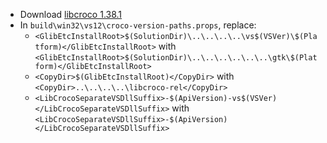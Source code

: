  * Download [libcroco 1.38.1](http://ftp.acc.umu.se/pub/GNOME/sources/libcroco/0.6/libcroco-0.6.11.tar.xz)
 * In `build\win32\vs12\croco-version-paths.props`, replace:
	* `<GlibEtcInstallRoot>$(SolutionDir)\..\..\..\..\vs$(VSVer)\$(Platform)</GlibEtcInstallRoot>` with
`<GlibEtcInstallRoot>$(SolutionDir)\..\..\..\..\..\..\gtk\$(Platform)</GlibEtcInstallRoot>`
	* `<CopyDir>$(GlibEtcInstallRoot)</CopyDir>` with
`<CopyDir>..\..\..\..\libcroco-rel</CopyDir>`
	* `<LibCrocoSeparateVSDllSuffix>-$(ApiVersion)-vs$(VSVer)</LibCrocoSeparateVSDllSuffix>` with
`<LibCrocoSeparateVSDllSuffix>-$(ApiVersion)</LibCrocoSeparateVSDllSuffix>`
